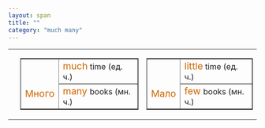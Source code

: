 ```yaml
---
layout: span
title: ""
category: "much many"
---
```

<section class='rules'><table><tr>
<td></td>
<td>  <table style="text-align: left;" border="1" cellpadding="5" cellspacing="0"><tbody>
<tr>
<td style="color: rgb(204, 102, 0);" colspan="1" rowspan="2">
<br><br><big>Много</big>
</td>
      <td>
<big><span style="color: rgb(204, 102, 0);">much</span></big>
time (ед. ч.) </td>
    </tr>
<tr>
<td>
<big style="color: rgb(204, 102, 0);">many
      </big>books (мн. ч.)</td>
    </tr>
</tbody></table>
</td>
<td><table style="text-align: left;" border="1" cellpadding="5" cellspacing="0"><tbody>
<tr>
<td style="color: rgb(204, 102, 0);" colspan="1" rowspan="2">
<br><br><big>Мало</big>
</td>
      <td>
<big><span style="color: rgb(204, 102, 0);"></span><span style="color: rgb(204, 102, 0);">little</span></big>
time (ед. ч.) </td>
    </tr>
<tr>
<td>
<big style="color: rgb(204, 102, 0);">few </big>books
(мн. ч.)</td>
    </tr>
</tbody></table></td>
</tr></table></section>